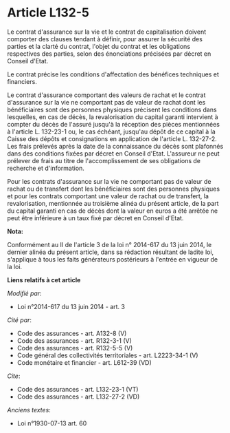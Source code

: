 # Article L132-5

Le contrat d'assurance sur la vie et le contrat de capitalisation doivent comporter des clauses tendant à définir, pour
assurer la sécurité des parties et la clarté du contrat, l'objet du contrat et les obligations respectives des parties, selon
des énonciations précisées par décret en Conseil d'Etat. 

Le contrat précise les conditions d'affectation des bénéfices techniques et financiers. 

Le contrat d'assurance comportant des valeurs de rachat et le contrat d'assurance sur la vie ne comportant pas de valeur de
rachat dont les bénéficiaires sont des personnes physiques précisent les conditions dans lesquelles, en cas de décès, la
revalorisation du capital garanti intervient à compter du décès de l'assuré jusqu'à la réception des pièces mentionnées à
l'article L. 132-23-1 ou, le cas échéant, jusqu'au dépôt de ce capital à la Caisse des dépôts et consignations en application
de l'article L. 132-27-2. Les frais prélevés après la date de la connaissance du décès sont plafonnés dans des conditions
fixées par décret en Conseil d'Etat. L'assureur ne peut prélever de frais au titre de l'accomplissement de ses obligations de
recherche et d'information. 

Pour les contrats d'assurance sur la vie ne comportant pas de valeur de rachat ou de transfert dont les bénéficiaires sont
des personnes physiques et pour les contrats comportant une valeur de rachat ou de transfert, la revalorisation, mentionnée
au troisième alinéa du présent article, de la part du capital garanti en cas de décès dont la valeur en euros a été arrêtée
ne peut être inférieure à un taux fixé par décret en Conseil d'Etat.

**Nota:**

Conformément au II de l'article 3 de la loi n° 2014-617 du 13 juin 2014, le dernier alinéa du présent article, dans sa
rédaction résultant de ladite loi, s'applique à tous les faits générateurs postérieurs à l'entrée en vigueur de la loi.

**Liens relatifs à cet article**

_Modifié par_:

  - Loi n°2014-617 du 13 juin 2014 - art. 3

_Cité par_:

  - Code des assurances - art. A132-8 (V)
  - Code des assurances - art. R132-3-1 (V)
  - Code des assurances - art. R132-5-5 (V)
  - Code général des collectivités territoriales - art. L2223-34-1 (V)
  - Code monétaire et financier - art. L612-39 (VD)

_Cite_:

  - Code des assurances - art. L132-23-1 (VT)
  - Code des assurances - art. L132-27-2 (VD)

_Anciens textes_:

  - Loi n°1930-07-13 art. 60

